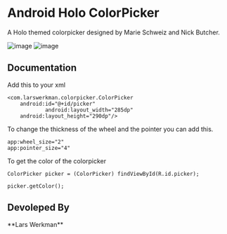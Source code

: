 <h1>Android Holo ColorPicker</h1>

A Holo themed colorpicker designed by Marie Schweiz and Nick Butcher.

![image](https://lh3.googleusercontent.com/-RzpEyLl-1xM/UOMyztql1gI/AAAAAAAAATs/UKBuqZZtaZw//HoloColorPickerFramed1.png)
![image](https://lh4.googleusercontent.com/-sXAPd8onJ_8/UOMyzjA6c4I/AAAAAAAAATo/DY4kIzo7TtU//HoloColorPickerFramed2.png)


<h2>Documentation</h2>
Add this to your xml

	<com.larswerkman.colorpicker.ColorPicker
        android:id="@+id/picker"
                android:layout_width="285dp"
        android:layout_height="290dp"/>
        
To change the thickness of the wheel and the pointer you can add this.
 
 	app:wheel_size="2"
    app:pointer_size="4"

To get the color of the colorpicker

	ColorPicker picker = (ColorPicker) findViewById(R.id.picker);
	
	picker.getColor();

<h2>Devoleped By</h2>
**Lars Werkman**